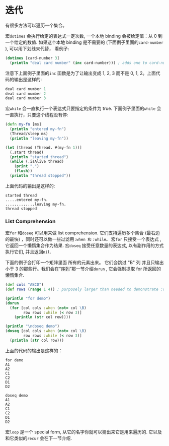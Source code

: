 # 迭代

有很多方法可以遍历一个集合。

宏`dotimes` 会执行给定的表达式一定次数, 一个本地 binding 会被给定值：从 0 到一个给定的数值. 如果这个本地 binding 是不需要的 (下面例子里面的`card-number` ), 可以用下划线来代替， 看例子:

```clj
(dotimes [card-number 3]
  (println "deal card number" (inc card-number))) ; adds one to card-number
```

注意下上面例子里面的`inc` 函数是为了让输出变成 1, 2, 3 而不是 0, 1, 2。上面代码的输出是这样的:

```clj
deal card number 1
deal card number 2
deal card number 3
```

宏`while` 会一直执行一个表达式只要指定的条件为 true. 下面例子里面的`while` 会一直执行，只要这个线程没有停:

```clj
(defn my-fn [ms]
  (println "entered my-fn")
  (Thread/sleep ms)
  (println "leaving my-fn"))

(let [thread (Thread. #(my-fn 1))]
  (.start thread)
  (println "started thread")
  (while (.isAlive thread)
    (print ".")
    (flush))
  (println "thread stopped"))
```

上面代码的输出是这样的:

```
started thread
.....entered my-fn.
.............leaving my-fn.
thread stopped
```

### List Comprehension

宏`for` 和`doseq` 可以用来做 list comprehension. 它们支持遍历多个集合 (最右边的最快) ，同时还可以做一些过滤用`:when 和` `:while。` 宏`for` 只接受一个表达式 , 它返回一个懒惰集合作为结果. 宏`doseq` 接受任意数量的表达式, 以有副作用的方式执行它们, 并且返回`nil`.

下面的例子会打印一个矩阵里面 所有的元素出来。 它们会跳过 "B" 列 并且只输出小于 3 的那些行。我们会在“[序列](#sequences)”那一节介绍`dorun` , 它会强制提取 for 所返回的懒惰集合.

```clj
(def cols "ABCD")
(def rows (range 1 4)) ; purposely larger than needed to demonstrate :while

(println "for demo")
(dorun
  (for [col cols :when (not= col \B)
        row rows :while (< row 3)]
    (println (str col row))))

(println "\ndoseq demo")
(doseq [col cols :when (not= col \B)
        row rows :while (< row 3)]
  (println (str col row)))
```

上面的代码的输出是这样的：

```
for demo
A1
A2
C1
C2
D1
D2

doseq demo
A1
A2
C1
C2
D1
D2
```

宏`loop` 是一个 special form, 从它的名字你就可以猜出来它是用来遍历的. 它以及和它类似的`recur` 会在下一节介绍.
